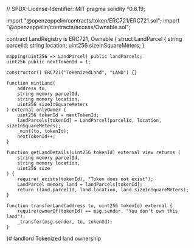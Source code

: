 // SPDX-License-Identifier: MIT
pragma solidity ^0.8.19;

import "@openzeppelin/contracts/token/ERC721/ERC721.sol";
import "@openzeppelin/contracts/access/Ownable.sol";

contract LandRegistry is ERC721, Ownable {
    struct LandParcel {
        string parcelId;
        string location;
        uint256 sizeInSquareMeters;
    }

    mapping(uint256 => LandParcel) public landParcels;
    uint256 public nextTokenId = 1;

    constructor() ERC721("TokenizedLand", "LAND") {}

    function mintLand(
        address to,
        string memory parcelId,
        string memory location,
        uint256 sizeInSquareMeters
    ) external onlyOwner {
        uint256 tokenId = nextTokenId;
        landParcels[tokenId] = LandParcel(parcelId, location, sizeInSquareMeters);
        _mint(to, tokenId);
        nextTokenId++;
    }

    function getLandDetails(uint256 tokenId) external view returns (
        string memory parcelId,
        string memory location,
        uint256 size
    ) {
        require(_exists(tokenId), "Token does not exist");
        LandParcel memory land = landParcels[tokenId];
        return (land.parcelId, land.location, land.sizeInSquareMeters);
    }

    function transferLand(address to, uint256 tokenId) external {
        require(ownerOf(tokenId) == msg.sender, "You don't own this land");
        _transfer(msg.sender, to, tokenId);
    }
}# landlord
Tokenized land ownership
